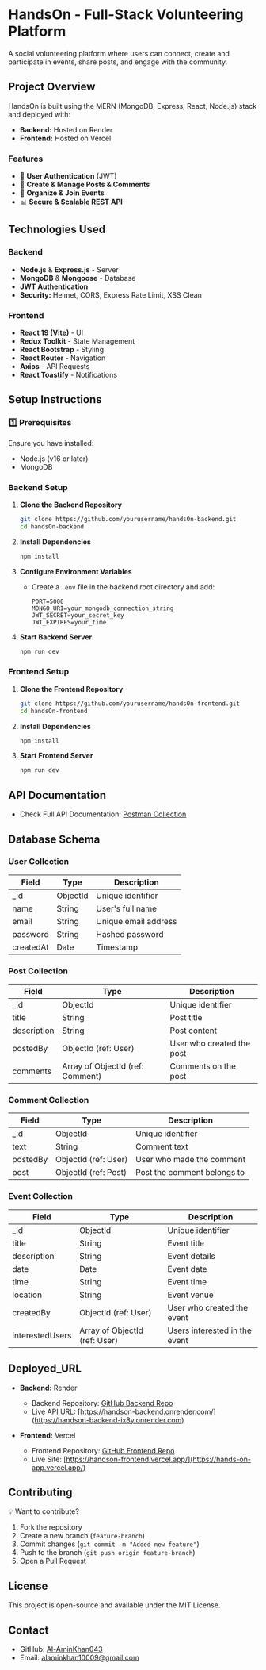 # HandsOn - Full-Stack Volunteering Platform

A social volunteering platform where users can connect, create and participate in events, share posts, and engage with the community.

## Project Overview

HandsOn is built using the MERN (MongoDB, Express, React, Node.js) stack and deployed with:

- **Backend:** Hosted on Render
- **Frontend:** Hosted on Vercel

### Features
- 🔐 **User Authentication** (JWT)
- 📝 **Create & Manage Posts & Comments**
- 📅 **Organize & Join Events**
- 📊 **Secure & Scalable REST API**

## Technologies Used

### Backend
- **Node.js** & **Express.js** - Server
- **MongoDB** & **Mongoose** - Database
- **JWT Authentication**
- **Security:** Helmet, CORS, Express Rate Limit, XSS Clean

### Frontend
- **React 19 (Vite)** - UI
- **Redux Toolkit** - State Management
- **React Bootstrap** - Styling
- **React Router** - Navigation
- **Axios** - API Requests
- **React Toastify** - Notifications

## Setup Instructions

### 1️⃣ Prerequisites

Ensure you have installed:

- Node.js (v16 or later)
- MongoDB

### Backend Setup

1. **Clone the Backend Repository**
    ```bash
    git clone https://github.com/yourusername/handsOn-backend.git
    cd handsOn-backend
    ```

2. **Install Dependencies**
    ```bash
    npm install
    ```

3. **Configure Environment Variables**
    - Create a `.env` file in the backend root directory and add:
      ```
      PORT=5000
      MONGO_URI=your_mongodb_connection_string
      JWT_SECRET=your_secret_key
      JWT_EXPIRES=your_time
      ```

4. **Start Backend Server**
    ```bash
    npm run dev
    ```

### Frontend Setup

1. **Clone the Frontend Repository**
    ```bash
    git clone https://github.com/yourusername/handsOn-frontend.git
    cd handsOn-frontend
    ```

2. **Install Dependencies**
    ```bash
    npm install
    ```

3. **Start Frontend Server**
    ```bash
    npm run dev
    ```

## API Documentation
- Check Full API Documentation: [Postman Collection](https://documenter.getpostman.com/view/39944898/2sAYkEqztp)

## Database Schema

### User Collection
| Field       | Type     | Description              |
|-------------|----------|--------------------------|
| _id         | ObjectId | Unique identifier        |
| name        | String   | User's full name         |
| email       | String   | Unique email address     |
| password    | String   | Hashed password          |
| createdAt   | Date     | Timestamp                |

### Post Collection
| Field       | Type     | Description              |
|-------------|----------|--------------------------|
| _id         | ObjectId | Unique identifier        |
| title       | String   | Post title               |
| description | String   | Post content             |
| postedBy    | ObjectId (ref: User) | User who created the post |
| comments    | Array of ObjectId (ref: Comment) | Comments on the post |

### Comment Collection
| Field       | Type     | Description              |
|-------------|----------|--------------------------|
| _id         | ObjectId | Unique identifier        |
| text        | String   | Comment text             |
| postedBy    | ObjectId (ref: User) | User who made the comment |
| post        | ObjectId (ref: Post) | Post the comment belongs to |

### Event Collection
| Field       | Type     | Description              |
|-------------|----------|--------------------------|
| _id         | ObjectId | Unique identifier        |
| title       | String   | Event title              |
| description | String   | Event details            |
| date        | Date     | Event date               |
| time        | String   | Event time               |
| location    | String   | Event venue              |
| createdBy   | ObjectId (ref: User) | User who created the event |
| interestedUsers | Array of ObjectId (ref: User) | Users interested in the event |

## Deployed_URL

- **Backend:** Render
    - Backend Repository: [GitHub Backend Repo](https://github.com/Al-AminKhan043/handsOn-backend)
    - Live API URL: [https://handson-backend.onrender.com/](https://handson-backend-ix8y.onrender.com)

- **Frontend:** Vercel
    - Frontend Repository: [GitHub Frontend Repo](https://github.com/Al-AminKhan043/HandsOnApp)
    - Live Site: [https://handson-frontend.vercel.app/](https://hands-on-app.vercel.app/)


## Contributing

💡 Want to contribute?

1. Fork the repository
2. Create a new branch (`feature-branch`)
3. Commit changes (`git commit -m "Added new feature"`)
4. Push to the branch (`git push origin feature-branch`)
5. Open a Pull Request

## License

This project is open-source and available under the MIT License.

## Contact

- GitHub: [Al-AminKhan043](https://github.com/Al-AminKhan043)
- Email: [alaminkhan10009@gmail.com](mailto:alaminkhan10009@gmail.com)

